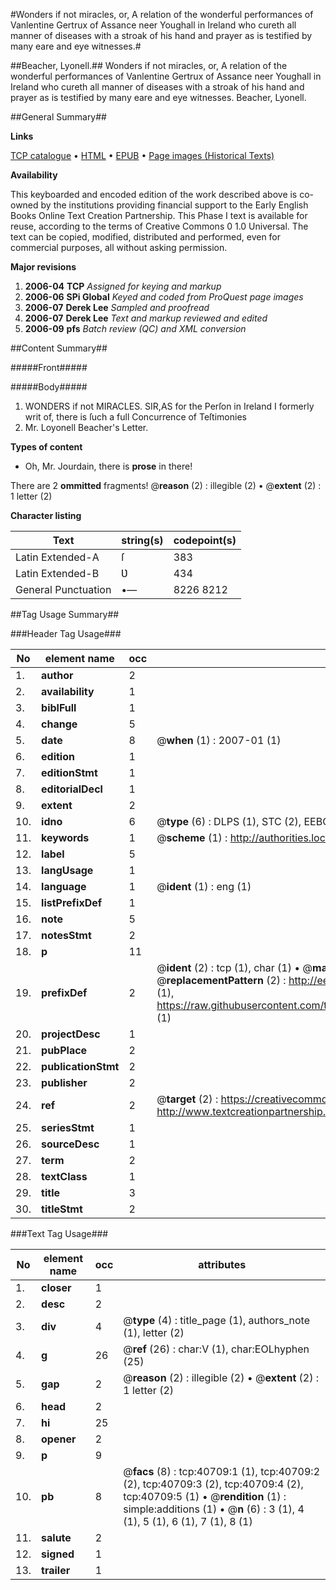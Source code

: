 #Wonders if not miracles, or, A relation of the wonderful performances of Vanlentine Gertrux of Assance neer Youghall in Ireland who cureth all manner of diseases with a stroak of his hand and prayer as is testified by many eare and eye witnesses.#

##Beacher, Lyonell.##
Wonders if not miracles, or, A relation of the wonderful performances of Vanlentine Gertrux of Assance neer Youghall in Ireland who cureth all manner of diseases with a stroak of his hand and prayer as is testified by many eare and eye witnesses.
Beacher, Lyonell.

##General Summary##

**Links**

[TCP catalogue](http://www.ota.ox.ac.uk/tcp/)  • 
[HTML](http://tei.it.ox.ac.uk/tcp/Texts-HTML/free/A27/A27152.html)  • 
[EPUB](http://tei.it.ox.ac.uk/tcp/Texts-EPUB/free/A27/A27152.epub) • 
[Page images (Historical Texts)](https://data.historicaltexts.jisc.ac.uk/view?pubId=eebo-07953172e&pageId=eebo-07953172e-40709-1)

**Availability**

This keyboarded and encoded edition of the
	       work described above is co-owned by the institutions
	       providing financial support to the Early English Books
	       Online Text Creation Partnership. This Phase I text is
	       available for reuse, according to the terms of Creative
	       Commons 0 1.0 Universal. The text can be copied,
	       modified, distributed and performed, even for
	       commercial purposes, all without asking permission.

**Major revisions**

1. __2006-04__ __TCP__ *Assigned for keying and markup*
1. __2006-06__ __SPi Global__ *Keyed and coded from ProQuest page images*
1. __2006-07__ __Derek Lee__ *Sampled and proofread*
1. __2006-07__ __Derek Lee__ *Text and markup reviewed and edited*
1. __2006-09__ __pfs__ *Batch review (QC) and XML conversion*

##Content Summary##

#####Front#####

#####Body#####

1. WONDERS if not MIRACLES.
SIR,AS for the Perſon in Ireland I formerly writ of, there is ſuch a full Concurrence of Teſtimonies
1. Mr. Loyonell Beacher's Letter.

**Types of content**

  * Oh, Mr. Jourdain, there is **prose** in there!

There are 2 **ommitted** fragments! 
 @__reason__ (2) : illegible (2)  •  @__extent__ (2) : 1 letter (2)

**Character listing**


|Text|string(s)|codepoint(s)|
|---|---|---|
|Latin Extended-A|ſ|383|
|Latin Extended-B|Ʋ|434|
|General Punctuation|•—|8226 8212|

##Tag Usage Summary##

###Header Tag Usage###

|No|element name|occ|attributes|
|---|---|---|---|
|1.|__author__|2||
|2.|__availability__|1||
|3.|__biblFull__|1||
|4.|__change__|5||
|5.|__date__|8| @__when__ (1) : 2007-01 (1)|
|6.|__edition__|1||
|7.|__editionStmt__|1||
|8.|__editorialDecl__|1||
|9.|__extent__|2||
|10.|__idno__|6| @__type__ (6) : DLPS (1), STC (2), EEBO-CITATION (1), OCLC (1), VID (1)|
|11.|__keywords__|1| @__scheme__ (1) : http://authorities.loc.gov/ (1)|
|12.|__label__|5||
|13.|__langUsage__|1||
|14.|__language__|1| @__ident__ (1) : eng (1)|
|15.|__listPrefixDef__|1||
|16.|__note__|5||
|17.|__notesStmt__|2||
|18.|__p__|11||
|19.|__prefixDef__|2| @__ident__ (2) : tcp (1), char (1)  •  @__matchPattern__ (2) : ([0-9\-]+):([0-9IVX]+) (1), (.+) (1)  •  @__replacementPattern__ (2) : http://eebo.chadwyck.com/downloadtiff?vid=$1&page=$2 (1), https://raw.githubusercontent.com/textcreationpartnership/Texts/master/tcpchars.xml#$1 (1)|
|20.|__projectDesc__|1||
|21.|__pubPlace__|2||
|22.|__publicationStmt__|2||
|23.|__publisher__|2||
|24.|__ref__|2| @__target__ (2) : https://creativecommons.org/publicdomain/zero/1.0/ (1), http://www.textcreationpartnership.org/docs/. (1)|
|25.|__seriesStmt__|1||
|26.|__sourceDesc__|1||
|27.|__term__|2||
|28.|__textClass__|1||
|29.|__title__|3||
|30.|__titleStmt__|2||


###Text Tag Usage###

|No|element name|occ|attributes|
|---|---|---|---|
|1.|__closer__|1||
|2.|__desc__|2||
|3.|__div__|4| @__type__ (4) : title_page (1), authors_note (1), letter (2)|
|4.|__g__|26| @__ref__ (26) : char:V (1), char:EOLhyphen (25)|
|5.|__gap__|2| @__reason__ (2) : illegible (2)  •  @__extent__ (2) : 1 letter (2)|
|6.|__head__|2||
|7.|__hi__|25||
|8.|__opener__|2||
|9.|__p__|9||
|10.|__pb__|8| @__facs__ (8) : tcp:40709:1 (1), tcp:40709:2 (2), tcp:40709:3 (2), tcp:40709:4 (2), tcp:40709:5 (1)  •  @__rendition__ (1) : simple:additions (1)  •  @__n__ (6) : 3 (1), 4 (1), 5 (1), 6 (1), 7 (1), 8 (1)|
|11.|__salute__|2||
|12.|__signed__|1||
|13.|__trailer__|1||
